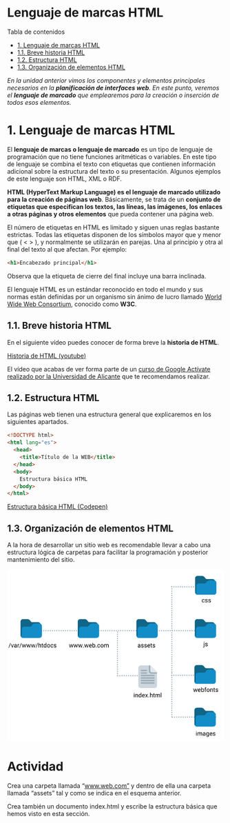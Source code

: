 Lenguaje de marcas HTML
=======================

Tabla de contenidos

-   [1\. Lenguaje de marcas HTML](#1-Lenguaje-de-marcas-HTML)
-   [1.1. Breve historia HTML](#11-Breve-historia-HTML)
-   [1.2. Estructura HTML](#12-Estructura-HTML)
-   [1.3. Organización de elementos HTML](#13-Organización-de-elementos-HTML)


*En la unidad anterior vimos los componentes y elementos principales necesarios en la **planificación de interfaces web**. En este punto, veremos el **lenguaje de marcado** que emplearemos para la creación o inserción de todos esos elementos.*

# 1\. Lenguaje de marcas HTML

El **lenguaje de marcas o lenguaje de marcado** es un tipo de lenguaje de programación que no tiene funciones aritméticas o variables. En este tipo de lenguaje se combina el texto con etiquetas que contienen información adicional sobre la estructura del texto o su presentación. Algunos ejemplos de este lenguaje son HTML, XML o RDF.

**HTML (HyperText Markup Language) es el lenguaje de marcado utilizado para la creación de páginas web**. Básicamente, se trata de un **conjunto de etiquetas que especifican los textos, las líneas, las imágenes, los enlaces a otras páginas y otros elementos** que pueda contener una página web.

El número de etiquetas en HTML es limitado y siguen unas reglas bastante estrictas. Todas las etiquetas disponen de los símbolos mayor que y menor que ( < > ), y normalmente se utilizarán en parejas. Una al principio y otra al final del texto al que afectan. Por ejemplo:

```html
<h1>Encabezado principal</h1>
```

Observa que la etiqueta de cierre del final incluye una barra inclinada.

El lenguaje HTML es un estándar reconocido en todo el mundo y sus normas están definidas por un organismo sin ánimo de lucro llamado [World Wide Web Consortium](https://www.w3.org/), conocido como **W3C**. 

## 1.1. Breve historia HTML

En el siguiente vídeo puedes conocer de forma breve la **historia de HTML**.

[Historia de HTML (youtube)](https://www.youtube.com/embed/EEttUcYhv30)

El vídeo que acabas de ver forma parte de un [curso de Google Actívate realizado por la Universidad de Alicante](https://learndigital.withgoogle.com/activate/course/web-development-I) que te recomendamos realizar.

## 1.2. Estructura HTML

Las páginas web tienen una estructura general que explicaremos en los siguientes apartados.

```html
<!DOCTYPE html>
<html lang="es">  
  <head>    
    <title>Título de la WEB</title>       
  </head>  
  <body>    
    Estructura básica HTML
  </body>  
</html>
```
[Estructura básica HTML (Codepen)](https://codepen.io/sergio-rey-personal/pen/xxZVBRv)

## 1.3. Organización de elementos HTML

A la hora de desarrollar un sitio web es recomendable llevar a cabo una estructura lógica de carpetas para facilitar la programación y posterior mantenimiento del sitio.

![Organización de carpetas en el desarrollo web](img/estructura-de-carpetas-desarrollo-web.png)


# Actividad

Crea una carpeta llamada “www.web.com” y dentro de ella una carpeta llamada “assets” tal y como se indica en el esquema anterior. 

Crea también un documento index.html y escribe la estructura básica que hemos visto en esta sección.

